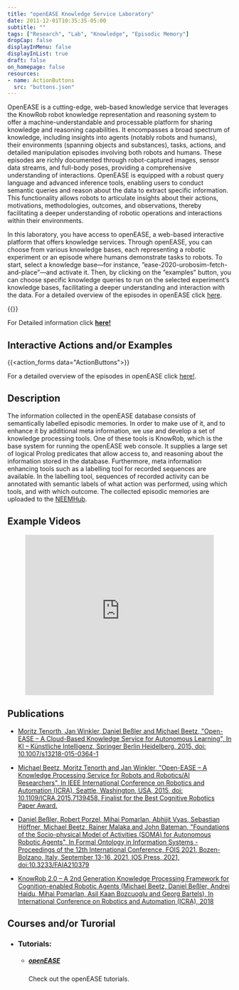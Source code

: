 ```yaml
---
title: "openEASE Knowledge Service Laboratory"
date: 2011-12-01T10:35:35-05:00
subtitle: ""
tags: ["Research", "Lab", "Knowledge", "Episodic Memory"]
dropCap: false
displayInMenu: false
displayInList: true
draft: false
on_homepage: false
resources:
- name: ActionButtons
  src: "buttons.json"
---
```


OpenEASE is a cutting-edge, web-based knowledge service that leverages the
KnowRob robot knowledge representation and reasoning system to offer a
machine-understandable and processable platform for sharing knowledge and
reasoning capabilities. It encompasses a broad spectrum of knowledge, including
insights into agents (notably robots and humans), their environments (spanning
objects and substances), tasks, actions, and detailed manipulation episodes involving
both robots and humans. These episodes are richly documented through
robot-captured images, sensor data streams, and full-body poses, providing a
comprehensive understanding of interactions. OpenEASE is equipped with a robust
query language and advanced inference tools, enabling users to conduct semantic
queries and reason about the data to extract specific information. This functionality
allows robots to articulate insights about their actions, motivations, methodologies,
outcomes, and observations, thereby facilitating a deeper understanding of robotic
operations and interactions within their environments.

In this laboratory, you have access to openEASE, a web-based interactive platform
that offers knowledge services. Through openEASE, you can choose from various
knowledge bases, each representing a robotic experiment or an episode where humans
demonstrate tasks to robots. To start, select a knowledge base—for instance,
”ease-2020-urobosim-fetch-and-place”—and activate it. Then, by clicking on the
”examples” button, you can choose specific knowledge queries to run on the selected
experiment’s knowledge bases, facilitating a deeper understanding and interaction
with the data. For a detailed overview of the episodes in openEASE click [here](https://data.open-ease.org/).

<div class="hidde-after-preview">
  {{<action_form data="ActionButtons">}}

  For Detailed information click
  <a class="btn btn-success" target="_blank" href="openease-knowledge-service-laboratory"><b>here!</b></a>
</div>

<!--more-->

<script>
    // Add Authors(1 or 2) info to the list

    // var authors = [
      // {
      //     img: "********.png",
      //     name: "********",
      //     tel: "+49 421 218 ********",
      //     fax: "+49 421 218 ********",
      //     mail: "********@cs.uni-bremen.de",
      //     profile: "https://ai.uni-bremen.de/team/*********"
      // },
      // {
      //     img: "********.png",
      //     name: "********",
      //     tel: "+49 421 218 ********",
      //     fax: "+49 421 218 ********",
      //     mail: "********@cs.uni-bremen.de",
      //     profile: "https://ai.uni-bremen.de/team/*********"
      // },
      // ];
  </script>
  
  <script>
    if (authors.length === 1)
    {
      document.write(
        '<div class="main-well-flex-container2">' +
          '<div class="left-main-well-flex2">' +
              '<img src="' + authors[0].img + '">' +
          '</div>' +
          '<div class="right-main-well-flex2">' +
              '<h3>' + authors[0].name + '</h3>' +
              'Tel: ' + authors[0].tel + ' <br>' +
              'Fax: ' + authors[0].fax + ' <br>' +
              'Mail: <a href="mailto:' + authors[0].mail + '">' + authors[0].mail + '</a> <br>' +
              '<a href="' + authors[0].profile + '">' +
                '<span>Profile</span>' +
              '</a>' +
          '</div>' +
        '</div>'
      );
    }
    else
    {
      document.write(
        '<div class="main-well-flex-container2">' +
  
          '<div class="left-main-well-flex2">' +
              '<div class="main-well-flex-container2">' +
                  '<div class="left-main-well-flex3">' +
                      '<img src="' + authors[0].img + '" >' +
                  '</div>' +
                  '<div class="right-main-well-flex3">' +
                      '<h3>' + authors[0].name + '</h3>' +
                      'Tel: ' + authors[0].tel + ' <br>' +
                      'Fax: ' + authors[0].fax + ' <br>' +
                      'Mail: <a href="mailto:' + authors[0].mail + '">' + authors[0].mail + '</a> <br>' +
                      '<a href="' + authors[0].profile + '">' +
                        '<span>Profile</span>' +
                      '</a>' +
                  '</div>' +
              '</div>' +
          '</div>' +
  
          '<div class="left-main-well-flex2">' +
              '<div class="main-well-flex-container2">' +
                  '<div class="left-main-well-flex3">' +
                      '<img src="' + authors[1].img + '" >' +
                  '</div>' +
                  '<div class="right-main-well-flex3">' +
                      '<h3>' + authors[1].name + '</h3>' +
                      'Tel: ' + authors[1].tel + ' <br>' +
                      'Fax: ' + authors[1].fax + ' <br>' +
                      'Mail: <a href="mailto:' + authors[1].mail + '">' + authors[1].mail + '</a> <br>' +
                      '<a href="' + authors[1].profile + '">' +
                        '<span>Profile</span>' +
                      '</a>' +
                  '</div>' +
              '</div>' +
          '</div>' +
  
          '</div>'
      );
    }
  
  </script>

Interactive Actions and/or Examples
---

{{<action_forms data="ActionButtons">}}

For a detailed overview of the episodes in openEASE click [here!](https://data.open-ease.org/).

Description
---

The information collected in the openEASE database consists of
semantically labelled episodic memories. In order to make use of it, and to
enhance it by additional meta information, we use and develop a set of
knowledge processing tools. One of these tools is KnowRob, which is the
base system for running the openEASE web console. It supplies a large
set of logical Prolog predicates that allow access to, and reasoning
about the information stored in the database. Furthermore, meta
information enhancing tools such as a labelling tool for recorded
sequences are available. In the labelling tool, sequences of recorded
activity can be annotated with semantic labels of what action was
performed, using which tools, and with which outcome. The collected episodic 
memories are uploaded to the [NEEMHub](/ViB-public/page/softwaretools/neemhub/). 

Example Videos
---

<figure class="video_container">
  <iframe width="100%" height="360" src="https://www.youtube.com/embed/jFjQtnqAeVU?si=ZlO3vSAfZpegwzss" title="YouTube video player" frameborder="0" allow="accelerometer; autoplay; clipboard-write; encrypted-media; gyroscope; picture-in-picture; web-share" allowfullscreen="true"></iframe>
</figure>

Publications
---

- [Moritz Tenorth, Jan Winkler, Daniel Beßler and Michael Beetz, "Open-EASE – A Cloud-Based Knowledge Service for Autonomous Learning", In KI – Künstliche Intelligenz, Springer Berlin Heidelberg, 2015, doi: 10.1007/s13218-015-0364-1](https://link.springer.com/article/10.1007/s13218-015-0364-1)

- [Michael Beetz, Moritz Tenorth and Jan Winkler, "Open-EASE – A Knowledge Processing Service for Robots and Robotics/AI Researchers", In IEEE International Conference on Robotics and Automation (ICRA), Seattle, Washington, USA, 2015, doi: 10.1109/ICRA.2015.7139458. Finalist for the Best Cognitive Robotics Paper Award.](https://ieeexplore.ieee.org/document/7139458)

- [Daniel Beßler, Robert Porzel, Mihai Pomarlan, Abhijit Vyas, Sebastian Höffner, Michael Beetz, Rainer Malaka and John Bateman, "Foundations of the Socio-physical Model of Activities (SOMA) for Autonomous Robotic Agents", In Formal Ontology in Information Systems - Proceedings of the 12th International Conference, FOIS 2021, Bozen-Bolzano, Italy, September 13-16, 2021, IOS Press, 2021, doi:10.3233/FAIA210379](https://ai.uni-bremen.de/papers/bessler21soma.pdf)

- [KnowRob 2.0 – A 2nd Generation Knowledge Processing Framework for Cognition-enabled Robotic Agents (Michael Beetz, Daniel Beßler, Andrei Haidu, Mihai Pomarlan, Asil Kaan Bozcuoglu and Georg Bartels), In International Conference on Robotics and Automation (ICRA), 2018](https://ai.uni-bremen.de/papers/beetz18knowrob.pdf)


Courses and/or Turorial
---

- ### Tutorials:

  + ##### [openEASE](https://data.open-ease.org/tutorials/)
    Check out the openEASE tutorials.

